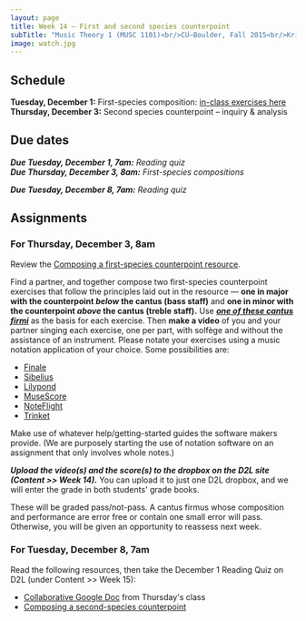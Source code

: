 ```yaml
---
layout: page
title: Week 14 – First and second species counterpoint
subTitle: "Music Theory 1 (MUSC 1101)<br/>CU–Boulder, Fall 2015<br/>Kris Shaffer, Ph.D. – instructor"
image: watch.jpg
---
```


## Schedule

**Tuesday, December 1:** First-species composition: [in-class exercises here](/FirstSpeciesExercises/)  
**Thursday, December 3:** Second species counterpoint – inquiry & analysis

## Due dates

***Due Tuesday, December 1, 7am:*** *Reading quiz*   
***Due Thursday, December 3, 8am:*** *First-species compositions*   

***Due Tuesday, December 8, 7am:*** *Reading quiz*   


## Assignments

### For Thursday, December 3, 8am

Review the [Composing a first-species counterpoint resource](http://openmusictheory.com/firstSpecies.html).

Find a partner, and together compose two first-species counterpoint exercises that follow the principles laid out in the resource — **one in major with the counterpoint *below* the cantus (bass staff)** and **one in minor with the counterpoint *above* the cantus (treble staff).** Use [***one of these cantus firmi***](http://openmusictheory.com/Graphics/counterpoint/cantusFirmi.pdf) as the basis for each exercise. Then **make a video** of you and your partner singing each exercise, one per part, with solfège and without the assistance of an instrument. Please notate your exercises using a music notation application of your choice. Some possibilities are:

- [Finale](http://finalemusic.com)  
- [Sibelius](http://sibelius.com)  
- [Lilypond](http://lilypond.org)  
- [MuseScore](http://musescore.org)  
- [NoteFlight](http://noteflight.com)  
- [Trinket](http://openmusictheory.com/trinket.html)  

Make use of whatever help/getting-started guides the software makers provide. (We are purposely starting the use of notation software on an assignment that only involves whole notes.)

***Upload the video(s) and the score(s) to the dropbox on the D2L site (Content >> Week 14).*** You can upload it to just one D2L dropbox, and we will enter the grade in both students' grade books.

These will be graded pass/not-pass. A cantus firmus whose composition and performance are error free or contain one small error will pass. Otherwise, you will be given an opportunity to reassess next week.


### For Tuesday, December 8, 7am

Read the following resources, then take the December 1 Reading Quiz on D2L (under Content >> Week 15):

- [Collaborative Google Doc](https://drive.google.com/open?id=1EU5dwkUm6ChoitJlE6rpRKx-JXRX-bDSLeT65dVLKu8) from Thursday's class  
- [Composing a second-species counterpoint](http://openmusictheory.com/secondSpecies.html)  